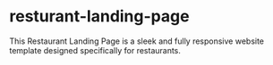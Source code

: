 # resturant-landing-page
This Restaurant Landing Page is a sleek and fully responsive website template designed specifically for restaurants. 
